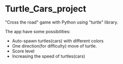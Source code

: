 # Turtle_Cars_project

"Cross the road" game with Python using "turtle" library.

The app have some possibilities:
  - Auto-spawn turtles(cars) with different colors
  - One direction(for difficulty) move of turtle.
  - Score level
  - Increasing the speed of turtles(cars)
